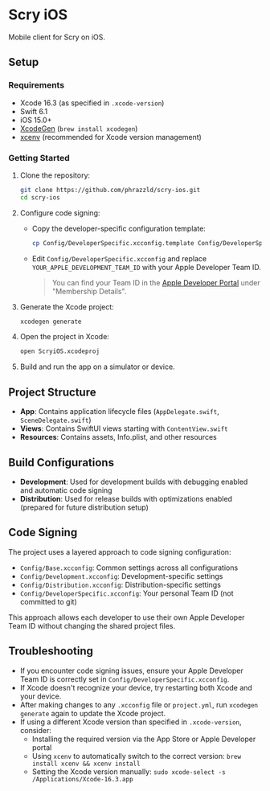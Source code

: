 # Scry iOS

Mobile client for Scry on iOS.

## Setup

### Requirements

- Xcode 16.3 (as specified in `.xcode-version`)
- Swift 6.1
- iOS 15.0+
- [XcodeGen](https://github.com/yonaskolb/XcodeGen) (`brew install xcodegen`)
- [xcenv](https://github.com/xcenv/xcenv) (recommended for Xcode version management)

### Getting Started

1. Clone the repository:
   ```bash
   git clone https://github.com/phrazzld/scry-ios.git
   cd scry-ios
   ```

2. Configure code signing:
   - Copy the developer-specific configuration template:
     ```bash
     cp Config/DeveloperSpecific.xcconfig.template Config/DeveloperSpecific.xcconfig
     ```
   - Edit `Config/DeveloperSpecific.xcconfig` and replace `YOUR_APPLE_DEVELOPMENT_TEAM_ID` with your Apple Developer Team ID.
     > You can find your Team ID in the [Apple Developer Portal](https://developer.apple.com/account) under "Membership Details".

3. Generate the Xcode project:
   ```bash
   xcodegen generate
   ```

4. Open the project in Xcode:
   ```bash
   open ScryiOS.xcodeproj
   ```

5. Build and run the app on a simulator or device.

## Project Structure

- **App**: Contains application lifecycle files (`AppDelegate.swift`, `SceneDelegate.swift`)
- **Views**: Contains SwiftUI views starting with `ContentView.swift`
- **Resources**: Contains assets, Info.plist, and other resources

## Build Configurations

- **Development**: Used for development builds with debugging enabled and automatic code signing
- **Distribution**: Used for release builds with optimizations enabled (prepared for future distribution setup)

## Code Signing

The project uses a layered approach to code signing configuration:

- `Config/Base.xcconfig`: Common settings across all configurations
- `Config/Development.xcconfig`: Development-specific settings
- `Config/Distribution.xcconfig`: Distribution-specific settings
- `Config/DeveloperSpecific.xcconfig`: Your personal Team ID (not committed to git)

This approach allows each developer to use their own Apple Developer Team ID without changing the shared project files.

## Troubleshooting

- If you encounter code signing issues, ensure your Apple Developer Team ID is correctly set in `Config/DeveloperSpecific.xcconfig`.
- If Xcode doesn't recognize your device, try restarting both Xcode and your device.
- After making changes to any `.xcconfig` file or `project.yml`, run `xcodegen generate` again to update the Xcode project.
- If using a different Xcode version than specified in `.xcode-version`, consider:
  - Installing the required version via the App Store or Apple Developer portal
  - Using `xcenv` to automatically switch to the correct version: `brew install xcenv && xcenv install`
  - Setting the Xcode version manually: `sudo xcode-select -s /Applications/Xcode-16.3.app`